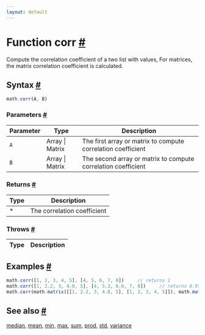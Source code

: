 ```yaml
---
layout: default
---
```


<!-- Note: This file is automatically generated from source code comments. Changes made in this file will be overridden. -->

<h1 id="function-corr">Function corr <a href="#function-corr" title="Permalink">#</a></h1>

Compute the correlation coefficient of a two list with values, For matrices, the matrix correlation coefficient is calculated.


<h2 id="syntax">Syntax <a href="#syntax" title="Permalink">#</a></h2>

```js
math.corr(A, B)
```

<h3 id="parameters">Parameters <a href="#parameters" title="Permalink">#</a></h3>

Parameter | Type | Description
--------- | ---- | -----------
`A` | Array &#124; Matrix | The first array or matrix to compute correlation coefficient
`B` | Array &#124; Matrix | The second array or matrix to compute correlation coefficient

<h3 id="returns">Returns <a href="#returns" title="Permalink">#</a></h3>

Type | Description
---- | -----------
* | The correlation coefficient


<h3 id="throws">Throws <a href="#throws" title="Permalink">#</a></h3>

Type | Description
---- | -----------


<h2 id="examples">Examples <a href="#examples" title="Permalink">#</a></h2>

```js
math.corr([1, 2, 3, 4, 5], [4, 5, 6, 7, 8])     // returns 1
math.corr([1, 2.2, 3, 4.8, 5], [4, 5.3, 6.6, 7, 8])     // returns 0.9569941688503644
math.corr(math.matrix([[1, 2.2, 3, 4.8, 5], [1, 2, 3, 4, 5]]), math.matrix([[4, 5.3, 6.6, 7, 8], [1, 2, 3, 4, 5]])) // returns DenseMatrix [0.9569941688503644, 1]
```


<h2 id="see-also">See also <a href="#see-also" title="Permalink">#</a></h2>

[median](median.html),
[mean](mean.html),
[min](min.html),
[max](max.html),
[sum](sum.html),
[prod](prod.html),
[std](std.html),
[variance](variance.html)
